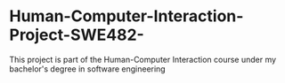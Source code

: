 # Human-Computer-Interaction-Project-SWE482-
This project is part of the Human-Computer Interaction course under my bachelor's degree in software engineering
